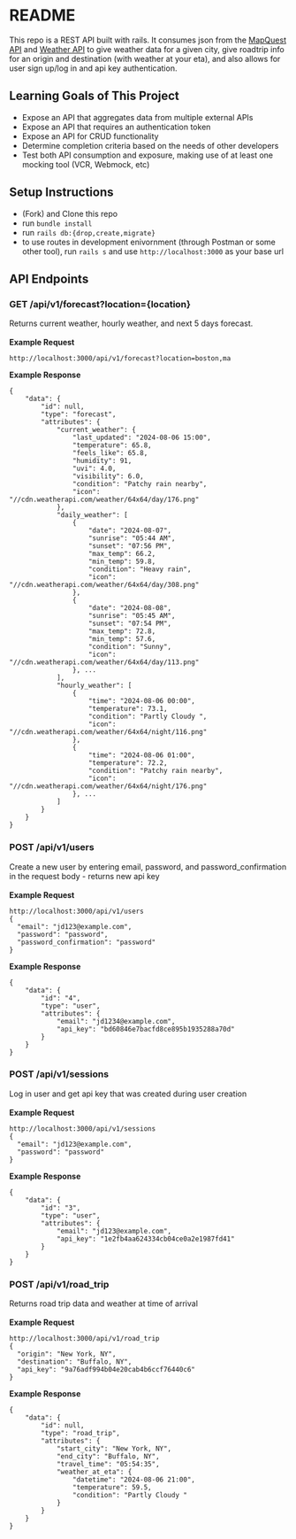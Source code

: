 # README

This repo is a REST API built with rails. It consumes json from the [MapQuest API]([https://developer.mapquest.com/]) and [Weather API]([https://www.weatherapi.com/]) to give weather data for a given city, give roadtrip info for an origin and destination (with weather at your eta), and also allows for user sign up/log in and api key authentication.

## Learning Goals of This Project

- Expose an API that aggregates data from multiple external APIs
- Expose an API that requires an authentication token
- Expose an API for CRUD functionality
- Determine completion criteria based on the needs of other developers
- Test both API consumption and exposure, making use of at least one mocking tool (VCR, Webmock, etc)

## Setup Instructions

- (Fork) and Clone this repo
- run `bundle install`
- run `rails db:{drop,create,migrate}`
- to use routes in development enivornment (through Postman or some other tool), run `rails s` and use `http://localhost:3000` as your base url

## API Endpoints

### GET /api/v1/forecast?location={location}

Returns current weather, hourly weather, and next 5 days forecast.
<br><br>
**Example Request**
```
http://localhost:3000/api/v1/forecast?location=boston,ma
```
**Example Response**
```
{
    "data": {
        "id": null,
        "type": "forecast",
        "attributes": {
            "current_weather": {
                "last_updated": "2024-08-06 15:00",
                "temperature": 65.8,
                "feels_like": 65.8,
                "humidity": 91,
                "uvi": 4.0,
                "visibility": 6.0,
                "condition": "Patchy rain nearby",
                "icon": "//cdn.weatherapi.com/weather/64x64/day/176.png"
            },
            "daily_weather": [
                {
                    "date": "2024-08-07",
                    "sunrise": "05:44 AM",
                    "sunset": "07:56 PM",
                    "max_temp": 66.2,
                    "min_temp": 59.8,
                    "condition": "Heavy rain",
                    "icon": "//cdn.weatherapi.com/weather/64x64/day/308.png"
                },
                {
                    "date": "2024-08-08",
                    "sunrise": "05:45 AM",
                    "sunset": "07:54 PM",
                    "max_temp": 72.8,
                    "min_temp": 57.6,
                    "condition": "Sunny",
                    "icon": "//cdn.weatherapi.com/weather/64x64/day/113.png"
                }, ...
            ],
            "hourly_weather": [
                {
                    "time": "2024-08-06 00:00",
                    "temperature": 73.1,
                    "condition": "Partly Cloudy ",
                    "icon": "//cdn.weatherapi.com/weather/64x64/night/116.png"
                },
                {
                    "time": "2024-08-06 01:00",
                    "temperature": 72.2,
                    "condition": "Patchy rain nearby",
                    "icon": "//cdn.weatherapi.com/weather/64x64/night/176.png"
                }, ...
            ]
        }
    }
}
```
### POST /api/v1/users

Create a new user by entering email, password, and password_confirmation in the request body - returns new api key
<br><br>
**Example Request**
```
http://localhost:3000/api/v1/users
{
  "email": "jd123@example.com",
  "password": "password",
  "password_confirmation": "password"
}
```
**Example Response**
```
{
    "data": {
        "id": "4",
        "type": "user",
        "attributes": {
            "email": "jd1234@example.com",
            "api_key": "bd60846e7bacfd8ce895b1935288a70d"
        }
    }
}
```
### POST /api/v1/sessions
Log in user and get api key that was created during user creation
<br><br>
**Example Request**
```
http://localhost:3000/api/v1/sessions
{
  "email": "jd123@example.com",
  "password": "password"
}
```
**Example Response**
```
{
    "data": {
        "id": "3",
        "type": "user",
        "attributes": {
            "email": "jd123@example.com",
            "api_key": "1e2fb4aa624334cb04ce0a2e1987fd41"
        }
    }
}
```
### POST /api/v1/road_trip
Returns road trip data and weather at time of arrival
<br><br>
**Example Request**
```
http://localhost:3000/api/v1/road_trip
{
  "origin": "New York, NY",
  "destination": "Buffalo, NY",
  "api_key": "9a76adf994b04e20cab4b6ccf76440c6"
}
```
**Example Response**
```
{
    "data": {
        "id": null,
        "type": "road_trip",
        "attributes": {
            "start_city": "New York, NY",
            "end_city": "Buffalo, NY",
            "travel_time": "05:54:35",
            "weather_at_eta": {
                "datetime": "2024-08-06 21:00",
                "temperature": 59.5,
                "condition": "Partly Cloudy "
            }
        }
    }
}
```

